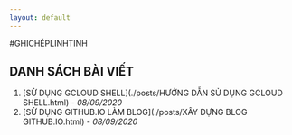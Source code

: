 ```yaml
---
layout: default
---
```

#GHICHÉPLINHTINH

## DANH SÁCH BÀI VIẾT


1.  [SỬ DỤNG GCLOUD SHELL](./posts/HƯỚNG DẪN SỬ DỤNG GCLOUD SHELL.html) - _08/09/2020_
1.  [SỬ DỤNG GITHUB.IO LÀM BLOG](./posts/XÂY DỰNG BLOG GITHUB.IO.html) - _08/09/2020_